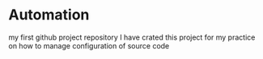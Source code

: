 # Automation
my first github project repository
I have crated this project for my practice on how to manage configuration of source code 

